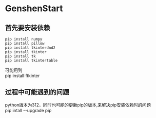 # GenshenStart
## 首先要安装依赖
    pip install numpy
    pip install pillow
    pip install tkinterdnd2
    pip install tkinter
    pip install tk
    pip install tkintertable 
可能用到  
    pip install ftkinter
## 过程中可能遇到的问题  
python版本为312，同时也可能的更新pip的版本,来解决pip安装依赖时的问题  
    pip intall --upgrade pip


